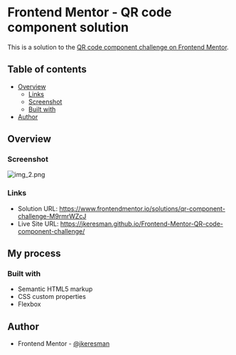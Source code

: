 # Frontend Mentor - QR code component solution

This is a solution to the [QR code component challenge on Frontend Mentor](https://www.frontendmentor.io/challenges/qr-code-component-iux_sIO_H).  

## Table of contents

- [Overview](#overview)
  - [Links](#Links)
  - [Screenshot](#screenshot)
  - [Built with](#built-with)
- [Author](#author)


## Overview

### Screenshot

![img_2.png](img_2.png)

### Links

- Solution URL: https://www.frontendmentor.io/solutions/qr-component-challenge-M9rmrWZcJ
- Live Site URL: https://jkeresman.github.io/Frontend-Mentor-QR-code-component-challenge/

## My process

### Built with

- Semantic HTML5 markup
- CSS custom properties
- Flexbox


## Author

- Frontend Mentor - [@jkeresman](https://www.frontendmentor.io/profile/jkeresman)


